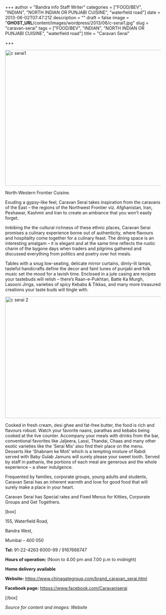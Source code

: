 +++
author = "Bandra info Staff Writer"
categories = ["FOOD/BEV", "INDIAN", "NORTH INDIAN OR PUNJABI CUISINE", "waterfield road"]
date = 2013-06-02T07:47:21Z
description = ""
draft = false
image = "__GHOST_URL__/content/images/wordpress/2013/06/c-serai1.jpg"
slug = "caravan-serai"
tags = ["FOOD/BEV", "INDIAN", "NORTH INDIAN OR PUNJABI CUISINE", "waterfield road"]
title = "Caravan Serai"

+++


<p><a href="https://i1.wp.com/bandra.info/wp-content/uploads/2013/06/c-serai1.jpg?ssl=1"><img loading="lazy" class="size-full wp-image-2700 aligncenter" alt="c serai1" src="https://i1.wp.com/bandra.info/wp-content/uploads/2013/06/c-serai1.jpg?resize=602%2C440&#038;ssl=1" width="602" height="440" srcset="https://i1.wp.com/bandra.info/wp-content/uploads/2013/06/c-serai1.jpg?w=602&amp;ssl=1 602w, https://i1.wp.com/bandra.info/wp-content/uploads/2013/06/c-serai1.jpg?resize=300%2C219&amp;ssl=1 300w" sizes="(max-width: 602px) 100vw, 602px" data-recalc-dims="1" /></a></p>
<p>North-Western Frontier Cuisine.</p>
<p>Exuding a gypsy-like feel, Caravan Serai takes inspiration from the caravans of the East &#8211; the regions of the Northwest Frontier viz. Afghanistan, Iran, Peshawar, Kashmir and Iran to create an ambiance that you won’t easily forget.</p>
<p>Imbibing the the cultural richness of these ethnic places, Caravan Serai promises a culinary experience borne out of authenticity, where flavours and hospitality come together for a culinary feast. The dining space is an interesting amalgam &#8211; it is elegant and at the same time reflects the rustic charm of the bygone days when traders and pilgrims gathered and discussed everything from politics and poetry over hot meals.</p>
<p>Tables with a snug low-seating, delicate mirror curtains, dimly-lit lamps, tasteful handicrafts define the decor and faint tunes of punjabi and folk music set the mood for a lavish time. Enclosed in a jute casing are recipes your tastebuds will relish &#8211; there’s Raan-e-Pukhtan, Batte Ka Murgh, Lasooni Jinga, varieties of spicy Kebabs &amp; Tikkas, and many more treasured creations your taste buds will tingle with.</p>
<p><a href="https://i2.wp.com/bandra.info/wp-content/uploads/2013/06/c-serai-2.jpg?ssl=1"><img loading="lazy" class="size-full wp-image-2699 aligncenter" alt="c serai 2" src="https://i2.wp.com/bandra.info/wp-content/uploads/2013/06/c-serai-2.jpg?resize=598%2C394&#038;ssl=1" width="598" height="394" srcset="https://i2.wp.com/bandra.info/wp-content/uploads/2013/06/c-serai-2.jpg?w=598&amp;ssl=1 598w, https://i2.wp.com/bandra.info/wp-content/uploads/2013/06/c-serai-2.jpg?resize=300%2C197&amp;ssl=1 300w" sizes="(max-width: 598px) 100vw, 598px" data-recalc-dims="1" /></a></p>
<p>Cooked in fresh cream, desi ghee and fat-free butter, the food is rich and flavours robust. Watch your favorite naans, parathas and kebabs being cooked at the live counter. Accompany your meals with drinks from the bar, conventional favorites like Jaljeera, Lassi, Thandai, Chaas and many other exotic varieties like the ‘Serai Mix’ also find their place on the menu. Desserts like ‘Shabnam ke Moti’ which is a tempting mixture of Rabdi served with Baby Gulab Jamuns will surely please your sweet tooth. Served by staff in pathanis, the portions of each meal are generous and the whole experience &#8211; a sheer indulgence.</p>
<p>Frequented by families, corporate groups, young adults and students, Caravan Serai has an inherent warmth and love for good food that will surely make a place in your heart.</p>
<p>Caravan Serai has Special rates and Fixed Menus for Kitties, Corporate Groups and Get Togethers.</p>
<p>[box]</p>
<p>155, Waterfield Road,</p>
<p>Bandra West,</p>
<p>Mumbai – 400 050</p>
<p><strong>Tel:</strong> 91-22-4263 6000-99 / 9167666747</p>
<p><strong>Hours of operation:</strong> (Noon to 4.00 pm and 7.00 p.m to midnight)</p>
<p><strong>Home delivery available</strong></p>
<p><strong>Website:</strong> <a href="https://www.chinagategroup.com/brand_caravan_serai.html">https://www.chinagategroup.com/brand_caravan_serai.html</a></p>
<p><strong>Facebook page:</strong> <a href="httpss://www.facebook.com/Caravaniserai">httpss://www.facebook.com/Caravaniserai</a></p>
<p>[/box]</p>
<p><em>Source for content and images: Website</em></p>



